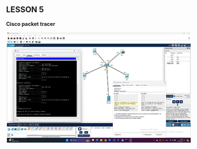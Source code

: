 ## LESSON 5

__Cisco packet tracer__


<div align="center">
    <img src="./cisco_packet_tracer.png" alt="" width="500px" height="300px">
</div>